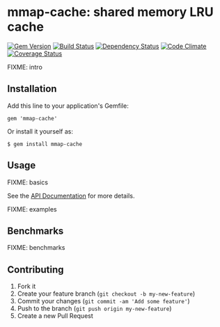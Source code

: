 # mmap-cache: shared memory LRU cache

[![Gem Version](https://badge.fury.io/rb/mmap-cache.png)](http://badge.fury.io/rb/mmap-cache)
[![Build Status](https://travis-ci.org/mezis/mmap-cache.png?branch=master)](https://travis-ci.org/mezis/mmap-cache)
[![Dependency Status](https://gemnasium.com/mezis/mmap-cache.png)](https://gemnasium.com/mezis/mmap-cache)
[![Code Climate](https://codeclimate.com/github/mezis/mmap-cache.png)](https://codeclimate.com/github/mezis/mmap-cache)
[![Coverage Status](https://coveralls.io/repos/mezis/mmap-cache/badge.png)](https://coveralls.io/r/mezis/mmap-cache)

FIXME: intro

## Installation

Add this line to your application's Gemfile:

    gem 'mmap-cache'

Or install it yourself as:

    $ gem install mmap-cache

## Usage

FIXME: basics

See the [API Documentation](http://rubydoc.info/github/mezis/mmap-cache/frames)
for more details.

FIXME: examples



## Benchmarks

FIXME: benchmarks

## Contributing

1. Fork it
2. Create your feature branch (`git checkout -b my-new-feature`)
3. Commit your changes (`git commit -am 'Add some feature'`)
4. Push to the branch (`git push origin my-new-feature`)
5. Create a new Pull Request
